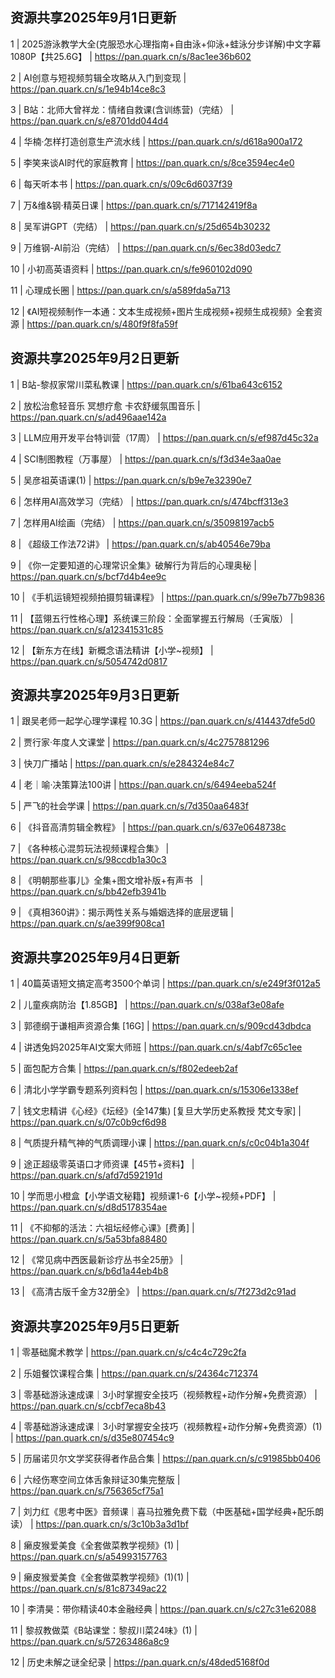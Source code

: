 
## 资源共享2025年9月1日更新
1 | 2025游泳教学大全(克服恐水心理指南+自由泳+仰泳+蛙泳分步详解)中文字幕 1080P【共25.6G】 | https://pan.quark.cn/s/8ac1ee36b602

2 | AI创意与短视频剪辑全攻略从入门到变现 | https://pan.quark.cn/s/1e94b14ce8c3

3 | B站：北师大曾祥龙：情绪自救课(含训练营)（完结） | https://pan.quark.cn/s/e8701dd044d4

4 | 华楠·怎样打造创意生产流水线 | https://pan.quark.cn/s/d618a900a172

5 | 李笑来谈AI时代的家庭教育 | https://pan.quark.cn/s/8ce3594ec4e0

6 | 每天听本书 | https://pan.quark.cn/s/09c6d6037f39

7 | 万&维&钢·精英日课 | https://pan.quark.cn/s/717142419f8a

8 | 吴军讲GPT（完结） | https://pan.quark.cn/s/25d654b30232

9 | 万维钢-AI前沿（完结） | https://pan.quark.cn/s/6ec38d03edc7

10 | 小初高英语资料 | https://pan.quark.cn/s/fe960102d090

11 | 心理成长圈 | https://pan.quark.cn/s/a589fda5a713

12 | 《AI短视频制作一本通：文本生成视频+图片生成视频+视频生成视频》全套资源 | https://pan.quark.cn/s/480f9f8fa59f

## 资源共享2025年9月2日更新
1 | B站-黎叔家常川菜私教课 | https://pan.quark.cn/s/61ba643c6152

2 | 放松治愈轻音乐 冥想疗愈 卡农舒缓氛围音乐 | https://pan.quark.cn/s/ad496aae142a

3 | LLM应用开发平台特训营（17周） | https://pan.quark.cn/s/ef987d45c32a

4 | SCI制图教程（万事屋） | https://pan.quark.cn/s/f3d34e3aa0ae

5 | 吴彦祖英语课(1) | https://pan.quark.cn/s/b9e7e32390e7

6 | 怎样用AI高效学习（完结） | https://pan.quark.cn/s/474bcff313e3

7 | 怎样用AI绘画（完结） | https://pan.quark.cn/s/35098197acb5

8 | 《超级工作法72讲》 | https://pan.quark.cn/s/ab40546e79ba

9 | 《你一定要知道的心理常识全集》破解行为背后的心理奥秘 | https://pan.quark.cn/s/bcf7d4b4ee9c

10 | 《手机运镜短视频拍摄剪辑课程》 | https://pan.quark.cn/s/99e7b77b9836

11 | 【蓝翎五行性格心理】系统课三阶段：全面掌握五行解局（壬寅版） | https://pan.quark.cn/s/a12341531c85

12 | 【新东方在线】新概念语法精讲【小学~视频】 | https://pan.quark.cn/s/5054742d0817

## 资源共享2025年9月3日更新

1 | 跟吴老师一起学心理学课程 10.3G | https://pan.quark.cn/s/414437dfe5d0

2 | 贾行家·年度人文课堂 | https://pan.quark.cn/s/4c2757881296

3 | 快刀广播站 | https://pan.quark.cn/s/e284324e84c7

4 | 老｜喻·决策算法100讲 | https://pan.quark.cn/s/6494eeba524f

5 | 严飞的社会学课 | https://pan.quark.cn/s/7d350aa6483f

6 | 《抖音高清剪辑全教程》 | https://pan.quark.cn/s/637e0648738c

7 | 《各种核心混剪玩法视频课程合集》 | https://pan.quark.cn/s/98ccdb1a30c3

8 | 《明朝那些事儿》全集+图文增补版+有声书 ​ ​​​ | https://pan.quark.cn/s/bb42efb3941b

9 | 《真相360讲》：揭示两性关系与婚姻选择的底层逻辑 | https://pan.quark.cn/s/ae399f908ca1

## 资源共享2025年9月4日更新 

1 | 40篇英语短文搞定高考3500个单词 | https://pan.quark.cn/s/e249f3f012a5

2 | 儿童疾病防治【1.85GB】 | https://pan.quark.cn/s/038af3e08afe

3 | 郭德纲于谦相声资源合集 [16G] | https://pan.quark.cn/s/909cd43dbdca

4 | 讲透兔妈2025年AI文案大师班 | https://pan.quark.cn/s/4abf7c65c1ee

5 | 面包配方合集 | https://pan.quark.cn/s/f802edeeb2af

6 | 清北小学学霸专题系列资料包 | https://pan.quark.cn/s/15306e1338ef

7 | 钱文忠精讲《心经》《坛经》(全147集) [复旦大学历史系教授 梵文专家] | https://pan.quark.cn/s/07c0b9cf6d98

8 | 气质提升精气神的气质调理小课 | https://pan.quark.cn/s/c0c04b1a304f

9 | 途正超级零英语口才师资课【45节+资料】 | https://pan.quark.cn/s/afd7d592191d

10 | 学而思小橙盒【小学语文秘籍】视频课1-6【小学~视频+PDF】 | https://pan.quark.cn/s/d8d5178354ae

11 | 《不抑郁的活法：六祖坛经修心课》[费勇] | https://pan.quark.cn/s/5a53bfa88480

12 | 《常见病中西医最新诊疗丛书全25册》 | https://pan.quark.cn/s/b6d1a44eb4b8

13 | 《高清古版千金方32册全》 | https://pan.quark.cn/s/7f273d2c91ad

## 资源共享2025年9月5日更新 
1 | 零基础魔术教学 | https://pan.quark.cn/s/c4c4c729c2fa

2 | 乐姐餐饮课程合集 | https://pan.quark.cn/s/24364c712374

3 | 零基础游泳速成课｜3小时掌握安全技巧（视频教程+动作分解+免费资源） | https://pan.quark.cn/s/ccbf7eca8b43

4 | 零基础游泳速成课｜3小时掌握安全技巧（视频教程+动作分解+免费资源）(1) | https://pan.quark.cn/s/d35e807454c9

5 | 历届诺贝尔文学奖获得者作品合集 | https://pan.quark.cn/s/c91985bb0406

6 | 六经伤寒空间立体舌象辩证30集完整版 | https://pan.quark.cn/s/756365cf75a1

7 | 刘力红《思考中医》音频课｜喜马拉雅免费下载（中医基础+国学经典+配乐朗读） | https://pan.quark.cn/s/3c10b3a3d1bf

8 | 癞皮猴爱美食《全套做菜教学视频》(1) | https://pan.quark.cn/s/a54993157763

9 | 癞皮猴爱美食《全套做菜教学视频》(1)(1) | https://pan.quark.cn/s/81c87349ac22

10 | 李清昊：带你精读40本金融经典 | https://pan.quark.cn/s/c27c31e62088

11 | 黎叔教做菜《B站课堂：黎叔川菜24味》(1) | https://pan.quark.cn/s/57263486a8c9

12 | 历史未解之谜全纪录 | https://pan.quark.cn/s/48ded5168f0d



